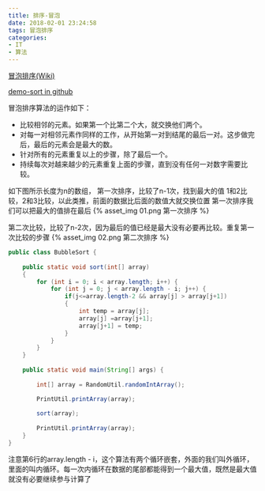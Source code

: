 ```yaml
---
title: 排序-冒泡
date: 2018-02-01 23:24:58
tags: 冒泡排序
categories:
- IT
- 算法
---
```


[冒泡排序(Wiki)](https://zh.wikipedia.org/wiki/%E5%86%92%E6%B3%A1%E6%8E%92%E5%BA%8F)

[demo-sort in github](https://github.com/linjia880714/demo-sort)

冒泡排序算法的运作如下：
* 比较相邻的元素。如果第一个比第二个大，就交换他们两个。
* 对每一对相邻元素作同样的工作，从开始第一对到结尾的最后一对。这步做完后，最后的元素会是最大的数。
* 针对所有的元素重复以上的步骤，除了最后一个。
* 持续每次对越来越少的元素重复上面的步骤，直到没有任何一对数字需要比较。

如下图所示长度为n的数组，
第一次排序，比较了n-1次，找到最大的值
1和2比较，2和3比较，以此类推，前面的数据比后面的数值大就交换位置
第一次排序我们可以把最大的值排在最后
{% asset_img 01.png 第一次排序 %}

第二次比较，比较了n-2次，因为最后的值已经是最大没有必要再比较。重复第一次比较的步骤
{% asset_img 02.png 第二次排序 %}

```java
public class BubbleSort {
	
	public static void sort(int[] array)
	{
		for (int i = 0; i < array.length; i++) {
			for (int j = 0; j < array.length - i; j++) {
				if(j<=array.length-2 && array[j] > array[j+1])
				{
					int temp = array[j];
					array[j] =array[j+1];
					array[j+1] = temp;
				}
			}
		}
	}
	
	public static void main(String[] args) {
		
		int[] array = RandomUtil.randomIntArray();

		PrintUtil.printArray(array);
		
		sort(array);
		
		PrintUtil.printArray(array);
	}
}

```

注意第6行的array.length - i，这个算法有两个循环嵌套，外面的我们叫外循环，里面的叫内循环。每一次内循环在数据的尾部都能得到一个最大值，既然是最大值就没有必要继续参与计算了